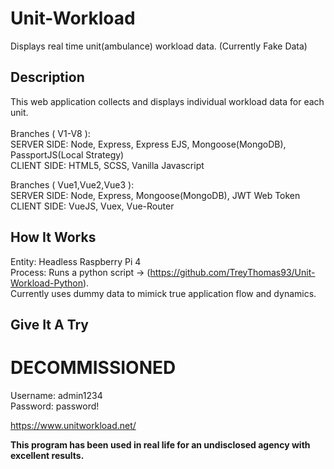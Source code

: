 # Unit-Workload
Displays real time unit(ambulance) workload data. (Currently Fake Data)

## Description
This web application collects and displays individual workload data for each unit. <br /><br />
Branches ( V1-V8 ):<br />
SERVER SIDE: Node, Express, Express EJS, Mongoose(MongoDB), PassportJS(Local Strategy)<br />
CLIENT SIDE: HTML5, SCSS, Vanilla Javascript<br />

Branches ( Vue1,Vue2,Vue3 ):<br />
SERVER SIDE: Node, Express, Mongoose(MongoDB), JWT Web Token<br />
CLIENT SIDE: VueJS, Vuex, Vue-Router<br />

## How It Works
Entity: Headless Raspberry Pi 4<br />
Process: Runs a python script -> (https://github.com/TreyThomas93/Unit-Workload-Python).<br />
Currently uses dummy data to mimick true application flow and dynamics.

## Give It A Try

# DECOMMISSIONED

Username: admin1234<br />
Password: password!<br />

https://www.unitworkload.net/

**This program has been used in real life for an undisclosed agency with excellent results.**
